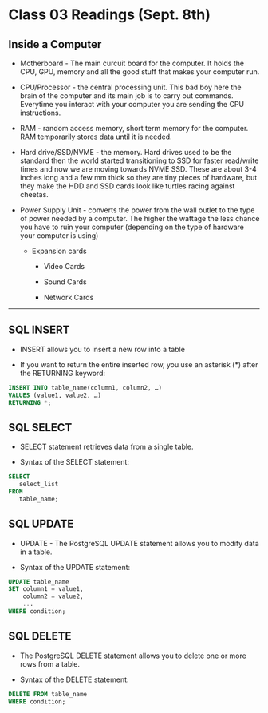 # Class 03 Readings (Sept. 8th)

## Inside a Computer

- Motherboard - The main curcuit board for the computer. It holds the CPU, GPU, memory and all the good stuff that makes your computer run.

- CPU/Processor - the central processing unit. This bad boy here the brain of the computer and its main job is to carry out commands. Everytime you interact with your computer you are sending the CPU instructions.

- RAM - random access memory, short term memory for the computer. RAM temporarily stores data until it is needed.

- Hard drive/SSD/NVME - the memory. Hard drives used to be the standard then the world started transitioning to SSD for faster read/write times and now we are moving towards NVME SSD. These are about 3-4 inches long and a few mm thick so they are tiny pieces of hardware, but they make the HDD and SSD cards look like turtles racing against cheetas.

- Power Supply Unit - converts the power from the wall outlet to the type of power needed by a computer. The higher the wattage the less chance you have to ruin your computer (depending on the type of hardware your computer is using)

  - Expansion cards

    - Video Cards

    - Sound Cards

    - Network Cards

---

## SQL INSERT

- INSERT allows you to insert a new row into a table

- If you want to return the entire inserted row, you use an asterisk (\*) after the RETURNING keyword:

```SQL
INSERT INTO table_name(column1, column2, …)
VALUES (value1, value2, …)
RETURNING *;
```

## SQL SELECT

- SELECT statement retrieves data from a single table.

- Syntax of the SELECT statement:

```SQL
SELECT
   select_list
FROM
   table_name;
```

## SQL UPDATE

- UPDATE - The PostgreSQL UPDATE statement allows you to modify data in a table.

- Syntax of the UPDATE statement:

```SQL
UPDATE table_name
SET column1 = value1,
    column2 = value2,
    ...
WHERE condition;
```

## SQL DELETE

- The PostgreSQL DELETE statement allows you to delete one or more rows from a table.

- Syntax of the DELETE statement:

```SQL
DELETE FROM table_name
WHERE condition;
```
